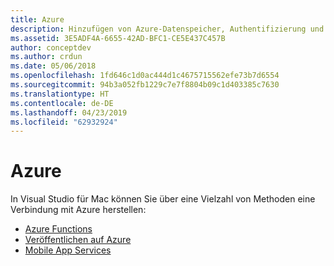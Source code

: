 ```yaml
---
title: Azure
description: Hinzufügen von Azure-Datenspeicher, Authentifizierung und Pushbenachrichtigungen zu mobilen Apps über Visual Studio für Mac
ms.assetid: 3E5ADF4A-6655-42AD-BFC1-CE5E437C457B
author: conceptdev
ms.author: crdun
ms.date: 05/06/2018
ms.openlocfilehash: 1fd646c1d0ac444d1c4675715562efe73b7d6554
ms.sourcegitcommit: 94b3a052fb1229c7e7f8804b09c1d403385c7630
ms.translationtype: HT
ms.contentlocale: de-DE
ms.lasthandoff: 04/23/2019
ms.locfileid: "62932924"
---
```

# <a name="azure"></a>Azure

In Visual Studio für Mac können Sie über eine Vielzahl von Methoden eine Verbindung mit Azure herstellen:

- [Azure Functions](azure-functions.md)
- [Veröffentlichen auf Azure](publish-app-svc.md)
- [Mobile App Services](connected-services.md)